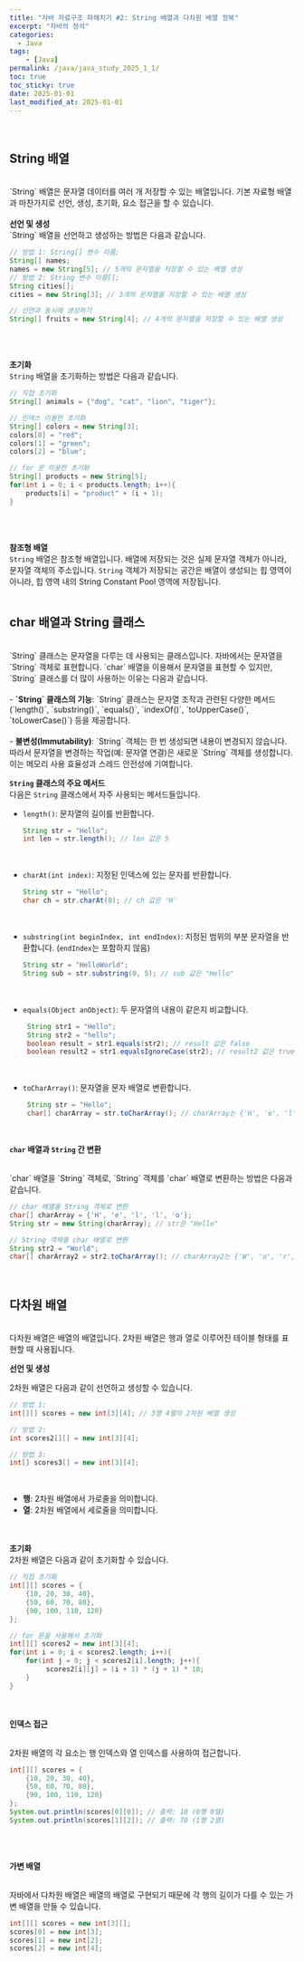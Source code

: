 ```yaml
---
title: "자바 자료구조 파헤치기 #2: String 배열과 다차원 배열 정복"
excerpt: "자바의 정석"
categories:
  - Java
tags:
    - [Java]
permalink: /java/java_study_2025_1_1/
toc: true
toc_sticky: true
date: 2025-01-01
last_modified_at: 2025-01-01
---
```




<br>
<h2>String 배열</h2>

<br>
`String` 배열은 문자열 데이터를 여러 개 저장할 수 있는 배열입니다. 기본 자료형 배열과 마찬가지로 선언, 생성, 초기화, 요소 접근을 할 수 있습니다.
<br><br>
<Strong>선언 및 생성</Strong>
<br>
`String` 배열을 선언하고 생성하는 방법은 다음과 같습니다.
<br>

```java
// 방법 1: String[] 변수 이름;
String[] names;
names = new String[5]; // 5개의 문자열을 저장할 수 있는 배열 생성
// 방법 2: String 변수 이름[];
String cities[];
cities = new String[3]; // 3개의 문자열을 저장할 수 있는 배열 생성

// 선언과 동시에 생성하기
String[] fruits = new String[4]; // 4개의 문자열을 저장할 수 있는 배열 생성
```

<br><br>

<Strong>초기화</Strong>
<br>
`String` 배열을 초기화하는 방법은 다음과 같습니다.
<br>

```java
// 직접 초기화
String[] animals = {"dog", "cat", "lion", "tiger"};

// 인덱스 이용한 초기화
String[] colors = new String[3];
colors[0] = "red";
colors[1] = "green";
colors[2] = "blue";

// for 문 이용한 초기화
String[] products = new String[5];
for(int i = 0; i < products.length; i++){
    products[i] = "product" + (i + 1);
}
```

</br></br>

<Strong>참조형 배열</Strong>
<br>
`String` 배열은 참조형 배열입니다. 배열에 저장되는 것은 실제 문자열 객체가 아니라, 문자열 객체의 주소입니다. `String` 객체가 저장되는 공간은 배열이 생성되는 힙 영역이 아니라, 힙 영역 내의 String Constant Pool 영역에 저장됩니다.
<br><br>

<h2>char 배열과 String 클래스</h2>
<br>
`String` 클래스는 문자열을 다루는 데 사용되는 클래스입니다. 자바에서는 문자열을 `String` 객체로 표현합니다. `char` 배열을 이용해서 문자열을 표현할 수 있지만, `String` 클래스를 더 많이 사용하는 이유는 다음과 같습니다.
<br><br>
 - <Strong>`String` 클래스의 기능</Strong>: `String` 클래스는 문자열 조작과 관련된 다양한 메서드 (`length()`, `substring()`, `equals()`, `indexOf()`, `toUpperCase()`, `toLowerCase()`) 등을 제공합니다.
<br><br>
 - <Strong>불변성(Immutability)</Strong>: `String` 객체는 한 번 생성되면 내용이 변경되지 않습니다. 따라서 문자열을 변경하는 작업(예: 문자열 연결)은 새로운 `String` 객체를 생성합니다. 이는 메모리 사용 효율성과 스레드 안전성에 기여합니다.

<br>

<Strong>`String` 클래스의 주요 메서드</Strong>
<br>
다음은 `String` 클래스에서 자주 사용되는 메서드들입니다.
<br>

 - `length()`: 문자열의 길이를 반환합니다.

    ```java
    String str = "Hello";
    int len = str.length(); // len 값은 5
    ```
<br>

- `charAt(int index)`: 지정된 인덱스에 있는 문자를 반환합니다.

    ```java
    String str = "Hello";
    char ch = str.charAt(0); // ch 값은 'H'
    ```
<br>

- `substring(int beginIndex, int endIndex)`: 지정된 범위의 부분 문자열을 반환합니다. (`endIndex`는 포함하지 않음)

    ```java
    String str = "HelloWorld";
    String sub = str.substring(0, 5); // sub 값은 "Hello"
    ```
    <br>
- `equals(Object anObject)`: 두 문자열의 내용이 같은지 비교합니다.

    ```java
     String str1 = "Hello";
     String str2 = "hello";
     boolean result = str1.equals(str2); // result 값은 false
     boolean result2 = str1.equalsIgnoreCase(str2); // result2 값은 true (대소문자 구분 X)
    ```
<br>

 - `toCharArray()`: 문자열을 문자 배열로 변환합니다.

    ```java
     String str = "Hello";
     char[] charArray = str.toCharArray(); // charArray는 {'H', 'e', 'l', 'l', 'o'}
    ```
<br>

<Strong>`char` 배열과 `String` 간 변환</Strong>

<br>
`char` 배열을 `String` 객체로, `String` 객체를 `char` 배열로 변환하는 방법은 다음과 같습니다.
<br>

```java
// char 배열을 String 객체로 변환
char[] charArray = {'H', 'e', 'l', 'l', 'o'};
String str = new String(charArray); // str은 "Hello"

// String 객체를 char 배열로 변환
String str2 = "World";
char[] charArray2 = str2.toCharArray(); // charArray2는 {'W', 'o', 'r', 'l', 'd'}
```

<br>
<h2>다차원 배열</h2>
<br>
다차원 배열은 배열의 배열입니다. 2차원 배열은 행과 열로 이루어진 테이블 형태를 표현할 때 사용됩니다.

</br>

<Strong>선언 및 생성</Strong>

2차원 배열은 다음과 같이 선언하고 생성할 수 있습니다.

```java
// 방법 1:
int[][] scores = new int[3][4]; // 3행 4열의 2차원 배열 생성

// 방법 2:
int scores2[][] = new int[3][4];

// 방법 3:
int[] scores3[] = new int[3][4];
```

<br>

* <Strong>행</Strong>: 2차원 배열에서 가로줄을 의미합니다.
* <Strong>열</Strong>: 2차원 배열에서 세로줄을 의미합니다.

<br><br>
<Strong>초기화</Strong>
</br>
2차원 배열은 다음과 같이 초기화할 수 있습니다.
<br>

```java
// 직접 초기화
int[][] scores = {
    {10, 20, 30, 40},
    {50, 60, 70, 80},
    {90, 100, 110, 120}
};

// for 문을 사용해서 초기화
int[][] scores2 = new int[3][4];
for(int i = 0; i < scores2.length; i++){
    for(int j = 0; j < scores2[i].length; j++){
         scores2[i][j] = (i + 1) * (j + 1) * 10;
    }
}
```
<br><br>
<Strong>인덱스 접근</Strong>

<br>
2차원 배열의 각 요소는 행 인덱스와 열 인덱스를 사용하여 접근합니다.
<br>

```java
int[][] scores = {
    {10, 20, 30, 40},
    {50, 60, 70, 80},
    {90, 100, 110, 120}
};
System.out.println(scores[0][0]); // 출력: 10 (0행 0열)
System.out.println(scores[1][2]); // 출력: 70 (1행 2열)
```
<br><br>

<Strong>가변 배열</Strong>

<br>
자바에서 다차원 배열은 배열의 배열로 구현되기 때문에 각 행의 길이가 다를 수 있는 가변 배열을 만들 수 있습니다.

```java
int[][] scores = new int[3][];
scores[0] = new int[3];
scores[1] = new int[2];
scores[2] = new int[4];
```
<br><br>



